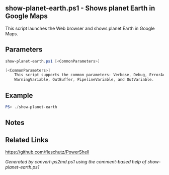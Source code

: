 ## show-planet-earth.ps1 - Shows planet Earth in Google Maps

This script launches the Web browser and shows planet Earth in Google Maps.

## Parameters
```powershell
show-planet-earth.ps1 [<CommonParameters>]

[<CommonParameters>]
    This script supports the common parameters: Verbose, Debug, ErrorAction, ErrorVariable, WarningAction, 
    WarningVariable, OutBuffer, PipelineVariable, and OutVariable.
```

## Example
```powershell
PS> ./show-planet-earth

```

## Notes

## Related Links
https://github.com/fleschutz/PowerShell

*Generated by convert-ps2md.ps1 using the comment-based help of show-planet-earth.ps1*
